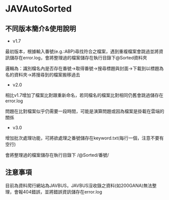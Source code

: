# JAVAutoSorted

## 不同版本簡介&使用說明
* v1.7

最初版本，根據輸入番號(e.g.:ABP)尋找符合之檔案，遇到重複檔案會跳過並將資訊儲存在error.log，會將整理過的檔案儲存在執行目錄下@Sorted資料夾

邏輯為：識別檔名內是否存在番號→取得番號→搜尋標題與封面→下載到以標題為名的資料夾→將搜尋到的檔案搬移過去

* v2.0

相比v1.7增加了檔案比對跟重新命名，若同檔名的檔案比對相同仍舊會跳過儲存在error.log

問題在比對檔案似乎仍需要一段時間，可能是演算問題或因為檔案是掛載在雲端的關係

* v3.0

增加批次處理功能，可將欲處理之番號儲存在keyword.txt(每行一個，注意不要有空行)

會將整理過的檔案儲存在執行目錄下 /@Sorted/番號/ 

## 注意事項

目前為資料爬行網站為JAVBUS，JAVBUS沒收錄之資料(如200GANA)無法整理，會報404錯誤，並將錯誤資訊儲存在error.log
